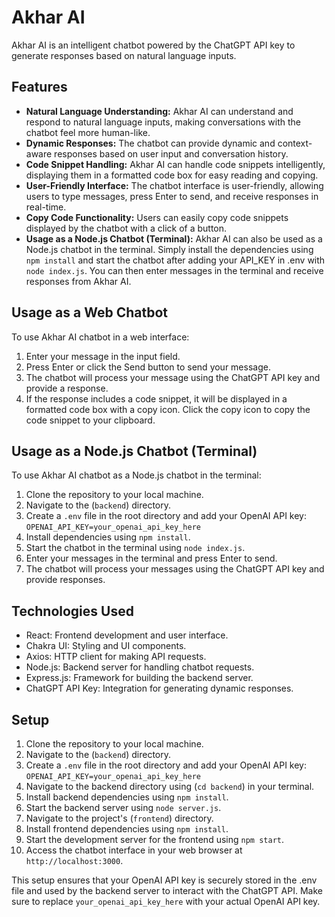 # Akhar AI

Akhar AI is an intelligent chatbot powered by the ChatGPT API key to generate responses based on natural language inputs.

## Features

- **Natural Language Understanding:** Akhar AI can understand and respond to natural language inputs, making conversations with the chatbot feel more human-like.
- **Dynamic Responses:** The chatbot can provide dynamic and context-aware responses based on user input and conversation history.
- **Code Snippet Handling:** Akhar AI can handle code snippets intelligently, displaying them in a formatted code box for easy reading and copying.
- **User-Friendly Interface:** The chatbot interface is user-friendly, allowing users to type messages, press Enter to send, and receive responses in real-time.
- **Copy Code Functionality:** Users can easily copy code snippets displayed by the chatbot with a click of a button.
- **Usage as a Node.js Chatbot (Terminal):** Akhar AI can also be used as a Node.js chatbot in the terminal. Simply install the dependencies using `npm install` and start the chatbot after adding your API_KEY in .env with `node index.js`. You can then enter messages in the terminal and receive responses from Akhar AI.


## Usage as a Web Chatbot

To use Akhar AI chatbot in a web interface:

1. Enter your message in the input field.
2. Press Enter or click the Send button to send your message.
3. The chatbot will process your message using the ChatGPT API key and provide a response.
4. If the response includes a code snippet, it will be displayed in a formatted code box with a copy icon. Click the copy icon to copy the code snippet to your clipboard.

## Usage as a Node.js Chatbot (Terminal)

To use Akhar AI chatbot as a Node.js chatbot in the terminal:

1. Clone the repository to your local machine.
2. Navigate to the (`backend`) directory.
3. Create a `.env` file in the root directory and add your OpenAI API key: `OPENAI_API_KEY=your_openai_api_key_here`
4. Install dependencies using `npm install`.
5. Start the chatbot in the terminal using `node index.js`.
6. Enter your messages in the terminal and press Enter to send.
7. The chatbot will process your messages using the ChatGPT API key and provide responses.



## Technologies Used

- React: Frontend development and user interface.
- Chakra UI: Styling and UI components.
- Axios: HTTP client for making API requests.
- Node.js: Backend server for handling chatbot requests.
- Express.js: Framework for building the backend server.
- ChatGPT API Key: Integration for generating dynamic responses.

## Setup

1. Clone the repository to your local machine.
2. Navigate to the (`backend`) directory.
3. Create a `.env` file in the root directory and add your OpenAI API key: `OPENAI_API_KEY=your_openai_api_key_here`
4. Navigate to the backend directory using (`cd backend`) in your terminal.
5. Install backend dependencies using `npm install`.
6. Start the backend server using `node server.js`.
7. Navigate to the project's (`frontend`) directory.
8. Install frontend dependencies using `npm install`.
9. Start the development server for the frontend using `npm start`.
10. Access the chatbot interface in your web browser at `http://localhost:3000`.

This setup ensures that your OpenAI API key is securely stored in the .env file and used by the backend server to interact with the ChatGPT API. Make sure to replace `your_openai_api_key_here` with your actual OpenAI API key.
